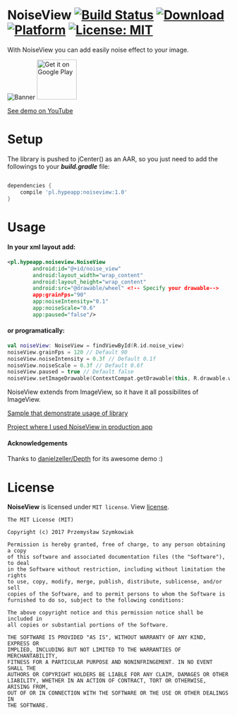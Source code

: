# NoiseView [![Build Status](https://travis-ci.org/hypeapps/NoiseView.svg?branch=master)](https://travis-ci.org/hypeapps/NoiseView) [![Download](https://api.bintray.com/packages/hypeapps/maven/NoiseView/images/download.svg)](https://bintray.com/hypeapps/maven/NoiseView/_latestVersion) [![Platform](https://img.shields.io/badge/platform-Android-yellow.svg)](https://www.android.com) [![License: MIT](https://img.shields.io/badge/License-MIT-yellow.svg)](https://opensource.org/licenses/MIT)
With NoiseView you can add easily noise effect to your image.

![Banner](https://github.com/hypeapps/NoiseView/blob/master/img/noise_view_banner_gif.gif?raw=true)
<a href="https://play.google.com/store/apps/details?id=pl.hypeapp.sample" target="_blank">
<img src="https://play.google.com/intl/en_us/badges/images/generic/en-play-badge.png" alt="Get it on Google Play" height="90"/></a>

[See demo on YouTube](https://www.youtube.com/watch?v=UMyPszKGa7o)
# Setup
The library is pushed to jCenter() as an AAR, 
so you just need to add the followings to your ***build.gradle*** file:

```groovy

dependencies {
    compile 'pl.hypeapp:noiseview:1.0'
}

```
# Usage
#### In your xml layout add:
```xml
<pl.hypeapp.noiseview.NoiseView
        android:id="@+id/noise_view"
        android:layout_width="wrap_content"
        android:layout_height="wrap_content"
        android:src="@drawable/wheel" <!-- Specify your drawable-->
        app:grainFps="90"
        app:noiseIntensity="0.1"
        app:noiseScale="0.6"
        app:paused="false"/>
```
#### or programatically:
```kotlin
val noiseView: NoiseView = findViewById(R.id.noise_view)
noiseView.grainFps = 120 // Default 90
noiseView.noiseIntensity = 0.3f // Default 0.1f
noiseView.noiseScale = 0.3f // Default 0.6f
noiseView.paused = true // Default false
noiseView.setImageDrawable(ContextCompat.getDrawable(this, R.drawable.wheel))
```
NoiseView extends from ImageView, so it have it all possibilites of ImageView.

[Sample that demonstrate usage of library](https://github.com/hypeapps/NoiseView/tree/master/sample/src/main)

[Project where I used NoiseView in production app](https://github.com/hypeapps/episodie)

#### Acknowledgements
Thanks to [danielzeller/Depth](https://github.com/danielzeller/Depth-LIB-Android-) for its awesome demo :)
# License
<b>NoiseView</b> is licensed under `MIT license`. View [license](https://github.com/hypeapps/NoiseView/blob/master/LICENSE).
    
    The MIT License (MIT)

    Copyright (c) 2017 Przemysław Szymkowiak

    Permission is hereby granted, free of charge, to any person obtaining a copy
    of this software and associated documentation files (the "Software"), to deal
    in the Software without restriction, including without limitation the rights
    to use, copy, modify, merge, publish, distribute, sublicense, and/or sell
    copies of the Software, and to permit persons to whom the Software is
    furnished to do so, subject to the following conditions:

    The above copyright notice and this permission notice shall be included in
    all copies or substantial portions of the Software.

    THE SOFTWARE IS PROVIDED "AS IS", WITHOUT WARRANTY OF ANY KIND, EXPRESS OR
    IMPLIED, INCLUDING BUT NOT LIMITED TO THE WARRANTIES OF MERCHANTABILITY,
    FITNESS FOR A PARTICULAR PURPOSE AND NONINFRINGEMENT. IN NO EVENT SHALL THE
    AUTHORS OR COPYRIGHT HOLDERS BE LIABLE FOR ANY CLAIM, DAMAGES OR OTHER
    LIABILITY, WHETHER IN AN ACTION OF CONTRACT, TORT OR OTHERWISE, ARISING FROM,
    OUT OF OR IN CONNECTION WITH THE SOFTWARE OR THE USE OR OTHER DEALINGS IN
    THE SOFTWARE.
